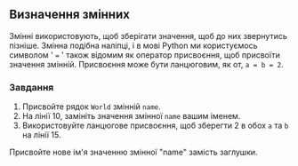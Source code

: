 ## Визначення змінних

Змінні використовують, щоб зберігати значення, щоб до них звернутись пізніше. Змінна подібна наліпці, і в мові Python ми користуємось символом ' `=` ' також відомим як
оператор присвоєння, щоб присвоїти значення змінній. Присвоєння може бути ланцюговим, як от, `a = b = 2`.  

### Завдання
 1. Присвойте рядок `World` змінній `name`.
 2. На лінії 10, замініть значення змінної `name` вашим іменем.
 3. Використовуйте ланцюгове присвоєння, щоб зберегти 2 в обох `a` та `b` на лінії 15.

<div class="hint">Присвойте нове ім'я значенню змінної "name" замість заглушки.</div>

